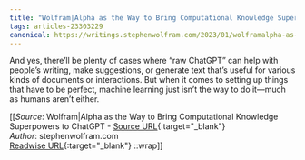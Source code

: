 ```yaml
---
title: "Wolfram|Alpha as the Way to Bring Computational Knowledge Superpowers to ChatGPT (456895739)"
tags: articles-23303229
canonical: https://writings.stephenwolfram.com/2023/01/wolframalpha-as-the-way-to-bring-computational-knowledge-superpowers-to-chatgpt/
---
```


And yes, there’ll be plenty of cases where “raw ChatGPT” can help with people’s writing, make suggestions, or generate text that’s useful for various kinds of documents or interactions. But when it comes to setting up things that have to be perfect, machine learning just isn’t the way to do it—much as humans aren’t either.


[[_Source_: Wolfram|Alpha as the Way to Bring Computational Knowledge Superpowers to ChatGPT - [Source URL](https://writings.stephenwolfram.com/2023/01/wolframalpha-as-the-way-to-bring-computational-knowledge-superpowers-to-chatgpt/){:target="_blank"}<br>
_Author_: stephenwolfram.com<br>
[Readwise URL](https://readwise.io/open/456895739){:target="_blank"}
::wrap]]